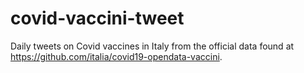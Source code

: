 # covid-vaccini-tweet
Daily tweets on Covid vaccines in Italy from the official data found at https://github.com/italia/covid19-opendata-vaccini.
